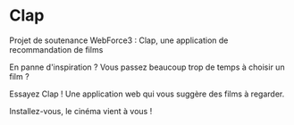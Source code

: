 # Clap
Projet de soutenance WebForce3 : Clap, une application de recommandation de films

En panne d'inspiration ? 
Vous passez beaucoup trop de temps à choisir un film ? 

Essayez Clap ! 
Une application web qui vous suggère des films à regarder.

Installez-vous, le cinéma vient à vous !

